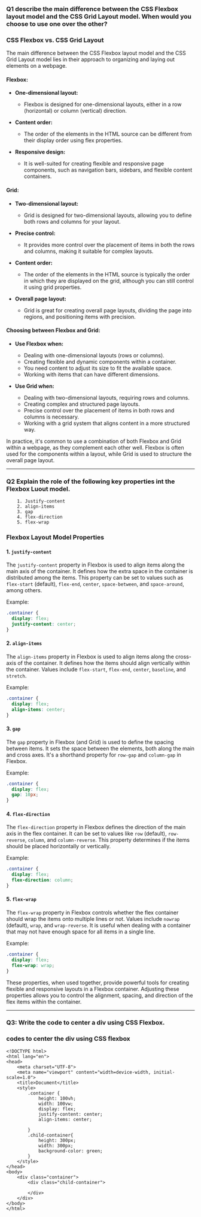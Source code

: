 ### Q1 describe the main difference between the CSS Flexbox layout model and the CSS Grid Layout model. When would you choose to use one over the other?


### CSS Flexbox vs. CSS Grid Layout

The main difference between the CSS Flexbox layout model and the CSS Grid Layout model lies in their approach to organizing and laying out elements on a webpage.

#### Flexbox:

- **One-dimensional layout:**
  - Flexbox is designed for one-dimensional layouts, either in a row (horizontal) or column (vertical) direction.

- **Content order:**
  - The order of the elements in the HTML source can be different from their display order using flex properties.

- **Responsive design:**
  - It is well-suited for creating flexible and responsive page components, such as navigation bars, sidebars, and flexible content containers.

#### Grid:

- **Two-dimensional layout:**
  - Grid is designed for two-dimensional layouts, allowing you to define both rows and columns for your layout.

- **Precise control:**
  - It provides more control over the placement of items in both the rows and columns, making it suitable for complex layouts.

- **Content order:**
  - The order of the elements in the HTML source is typically the order in which they are displayed on the grid, although you can still control it using grid properties.

- **Overall page layout:**
  - Grid is great for creating overall page layouts, dividing the page into regions, and positioning items with precision.

#### Choosing between Flexbox and Grid:

- **Use Flexbox when:**
  - Dealing with one-dimensional layouts (rows or columns).
  - Creating flexible and dynamic components within a container.
  - You need content to adjust its size to fit the available space.
  - Working with items that can have different dimensions.

- **Use Grid when:**
  - Dealing with two-dimensional layouts, requiring rows and columns.
  - Creating complex and structured page layouts.
  - Precise control over the placement of items in both rows and columns is necessary.
  - Working with a grid system that aligns content in a more structured way.

In practice, it's common to use a combination of both Flexbox and Grid within a webpage, as they complement each other well. Flexbox is often used for the components within a layout, while Grid is used to structure the overall page layout.

---

### Q2 Explain the role of the following key properties int the Flexbox Luout model.
        1. Justify-content
        2. align-items
        3. gap
        4. flex-direction
        5. flex-wrap


### Flexbox Layout Model Properties

#### 1. `justify-content`

The `justify-content` property in Flexbox is used to align items along the main axis of the container. It defines how the extra space in the container is distributed among the items. This property can be set to values such as `flex-start` (default), `flex-end`, `center`, `space-between`, and `space-around`, among others.

Example:
```css
.container {
  display: flex;
  justify-content: center;
}
```

#### 2. `align-items`

The `align-items` property in Flexbox is used to align items along the cross-axis of the container. It defines how the items should align vertically within the container. Values include `flex-start`, `flex-end`, `center`, `baseline`, and `stretch`.

Example:
```css
.container {
  display: flex;
  align-items: center;
}
```

#### 3. `gap`

The `gap` property in Flexbox (and Grid) is used to define the spacing between items. It sets the space between the elements, both along the main and cross axes. It's a shorthand property for `row-gap` and `column-gap` in Flexbox.

Example:
```css
.container {
  display: flex;
  gap: 10px;
}
```

#### 4. `flex-direction`

The `flex-direction` property in Flexbox defines the direction of the main axis in the flex container. It can be set to values like `row` (default), `row-reverse`, `column`, and `column-reverse`. This property determines if the items should be placed horizontally or vertically.

Example:
```css
.container {
  display: flex;
  flex-direction: column;
}
```

#### 5. `flex-wrap`

The `flex-wrap` property in Flexbox controls whether the flex container should wrap the items onto multiple lines or not. Values include `nowrap` (default), `wrap`, and `wrap-reverse`. It is useful when dealing with a container that may not have enough space for all items in a single line.

Example:
```css
.container {
  display: flex;
  flex-wrap: wrap;
}
```

These properties, when used together, provide powerful tools for creating flexible and responsive layouts in a Flexbox container. Adjusting these properties allows you to control the alignment, spacing, and direction of the flex items within the container.

---

### Q3: Write the code to center a div using CSS Flexbox.

### codes to center the div using CSS flexbox
```
<!DOCTYPE html>
<html lang="en">
<head>
    <meta charset="UTF-8">
    <meta name="viewport" content="width=device-width, initial-scale=1.0">
    <title>Document</title>
    <style>
        .container {
            height: 100vh;
            width: 100vw;
            display: flex;
            justify-content: center;
            align-items: center;

        }
        .child-container{
            height: 300px;
            width: 300px;
            background-color: green;
        }
    </style>
</head>
<body>
    <div class="container">
        <div class="child-container">

        </div>
    </div>
</body>
</html>

```







